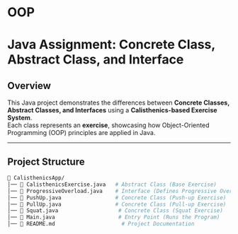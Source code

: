 # OOP
#  Java Assignment: Concrete Class, Abstract Class, and Interface

##  Overview
This Java project demonstrates the differences between **Concrete Classes, Abstract Classes, and Interfaces** using a **Calisthenics-based Exercise System**.  
Each class represents an **exercise**, showcasing how Object-Oriented Programming (OOP) principles are applied in Java.

---

##  Project Structure
```bash
📂 CalisthenicsApp/
│── 📄 CalisthenicsExercise.java   # Abstract Class (Base Exercise)
│── 📄 ProgressiveOverload.java    # Interface (Defines Progressive Overload)
│── 📄 PushUp.java                 # Concrete Class (Push-up Exercise)
│── 📄 PullUp.java                 # Concrete Class (Pull-up Exercise)
│── 📄 Squat.java                   # Concrete Class (Squat Exercise)
│── 📄 Main.java                    # Entry Point (Runs the Program)
│── 📄 README.md                     # Project Documentation
